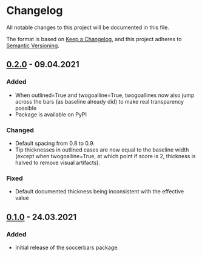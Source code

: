 <!-- markdownlint-disable MD022 MD024 MD032 -->
# Changelog
All notable changes to this project will be documented in this file.

The format is based on [Keep a Changelog](https://keepachangelog.com/en/1.0.0/),
and this project adheres to [Semantic Versioning](https://semver.org/spec/v2.0.0.html).

## [0.2.0] - 09.04.2021
### Added
- When outlined=True and twogoalline=True, twogoallines now also jump across the bars (as baseline already did) to make real transparency possible
- Package is available on PyPI

### Changed
- Default spacing from 0.8 to 0.9.
- Tip thicknesses in outlined cases are now equal to the baseline width (except when twogoalline=True, at which point if score is 2, thickness is halved to remove visual artifacts).

### Fixed
- Default documented thickness being inconsistent with the effective value

## [0.1.0] - 24.03.2021
### Added
- Initial release of the soccerbars package.

[Unreleased]: https://github.com/meakbiyik/soccerbars/compare/v0.1.0...HEAD
[0.2.0]: https://github.com/meakbiyik/soccerbars/compare/v0.1.0...v0.2.0
[0.1.0]: https://github.com/meakbiyik/soccerbars/releases/tag/v0.1.0

